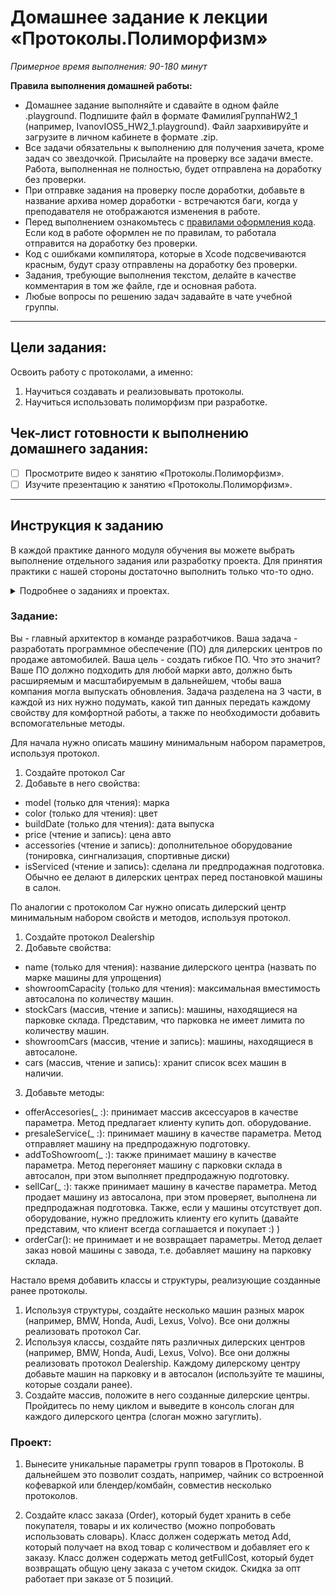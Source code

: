 # Домашнее задание к лекции «Протоколы.Полиморфизм»

_Примерное время выполнения: 90-180 минут_

**Правила выполнения домашней работы:** 
* Домашнее задание выполняйте и сдавайте в одном файле .playground. Подпишите файл в формате ФамилияГруппаHW2_1 (например, IvanovIOS5_HW2_1.playground). Файл заархивируйте и загрузите в личном кабинете в формате .zip. 
* Все задачи обязательны к выполнению для получения зачета, кроме задач со звездочкой. Присылайте на проверку все задачи вместе. Работа, выполненная не полностью, будет отправлена на доработку без проверки.
* При отправке задания на проверку после доработки, добавьте в название архива номер доработки - встречаются баги, когда у преподавателя не отображаются изменения в работе.
* Перед выполнением ознакомьтесь с [правилами оформления кода](https://github.com/netology-code/bios-2-homeworks/blob/master/swift-code-syle-guide.md). Если код в работе оформлен не по правилам, то работала отправится на доработку без проверки.
* Код с ошибками компилятора, которые в Xcode подсвечиваются красным, будут сразу отправлены на доработку без проверки.
* Задания, требующие выполнения текстом, делайте в качестве комментария в том же файле, где и основная работа.
* Любые вопросы по решению задач задавайте в чате учебной группы.

_______
## Цели задания:

Освоить работу с протоколами, а именно:
1. Научиться создавать и реализовывать протоколы.
2. Научиться использовать полиморфизм при разработке.

## Чек-лист готовности к выполнению домашнего задания:

- [ ] Просмотрите видео к занятию «Протоколы.Полиморфизм».
- [ ] Изучите презентацию к занятию «Протоколы.Полиморфизм».

----------------------

## Инструкция к заданию
В каждой практике данного модуля обучения вы можете выбрать выполнение отдельного задания или разработку проекта.
Для принятия практики с нашей стороны достаточно выполнить только что-то одно.
<details>
    <summary>Подробнее о заданиях и проектах.</summary>
    
1. Проект - В рамках данного модуля мы предлагаем разработать проект. 
Каждая следующая практика в рамках проекта будет базироваться на выполненной практике к предыдущему занятию и закреплять новые знания.
По итогам вы получите полностью разработанный вами относительно крупный индивидуальный проект.

2. Задание - Это полностью отдельная практика для закрепления информации с занятия.
При выборе этого формата вы не потеряете никакой информации с курса.
Если у вас немного времени на обучение, мы рекомендуем выбрать данный тип практики.

Вы можете перейти на задания, если не справляетесь с отдельными темами по проекту, в любой момент.
Вы можете начать разработку проекта в любой момент, однако при этом вы должны будете выполнить и предыдущие практики по проекту.
</details>

### Задание:

Вы - главный архитектор в команде разработчиков. Ваша задача - разработать программное обеспечение (ПО) для дилерских центров по продаже автомобилей. Ваша цель - создать гибкое ПО. Что это значит? Ваше ПО должно подходить для любой марки авто, должно быть расширяемым и масштабируемым в дальнейшем, чтобы ваша компания могла выпускать обновления.
Задача разделена на 3 части, в каждой из них нужно подумать, какой тип данных передать каждому свойству для комфортной работы, а также по необходимости добавить вспомогательные методы.

Для начала нужно описать машину минимальным набором параметров, используя протокол. 
1. Создайте протокол Car
2. Добавьте в него свойства:
- model (только для чтения): марка
- color (только для чтения): цвет
- buildDate (только для чтения): дата выпуска
- price (чтение и запись): цена авто
- accessories (чтение и запись): дополнительное оборудование (тонировка, сингнализация,
спортивные диски)
- isServiced (чтение и запись): сделана ли предпродажная подготовка. Обычно ее делают в
дилерских центрах перед постановкой машины в салон.

По аналогии с протоколом Car нужно описать дилерский центр минимальным набором свойств и методов, используя протокол.
1. Создайте протокол Dealership
2. Добавьте свойства:
- name (только для чтения): название дилерского центра (назвать по марке машины для упрощения)
- showroomCapacity (только для чтения): максимальная вместимость автосалона по количеству машин.
- stockCars (массив, чтение и запись): машины, находящиеся на парковке склада. Представим, что парковка не имеет лимита по количеству машин.
- showroomCars (массив, чтение и запись): машины, находящиеся в автосалоне.
- cars (массив, чтение и запись): хранит список всех машин в наличии.
3. Добавьте методы:
- offerAccesories(_ :): принимает массив аксессуаров в качестве параметра. Метод предлагает клиенту купить доп. оборудование.
- presaleService(_ :): принимает машину в качестве параметра. Метод отправляет машину на предпродажную подготовку.
- addToShowroom(_ :): также принимает машину в качестве параметра. Метод перегоняет машину с парковки склада в автосалон, при этом выполняет предпродажную подготовку.
- sellCar(_ :): также принимает машину в качестве параметра. Метод продает машину из автосалона, при этом проверяет, выполнена ли предпродажная подготовка. Также, если у машины отсутствует доп. оборудование, нужно предложить клиенту его купить (давайте представим, что клиент всегда соглашается и покупает :) )
- orderCar(): не принимает и не возвращает параметры. Метод делает заказ новой машины с завода, т.е. добавляет машину на парковку склада.

Настало время добавить классы и структуры, реализующие созданные ранее протоколы.
1. Используя структуры, создайте несколько машин разных марок (например, BMW, Honda, Audi, Lexus, Volvo). Все они должны реализовать протокол Car.
2. Используя классы, создайте пять различных дилерских центров (например, BMW, Honda, Audi, Lexus, Volvo). Все они должны реализовать протокол Dealership. Каждому дилерскому центру добавьте машин на парковку и в автосалон (используйте те машины, которые создали ранее).
3. Создайте массив, положите в него созданные дилерские центры. Пройдитесь по нему циклом и выведите в консоль слоган для каждого дилерского центра (слоган можно загуглить). 


### Проект:

1. Вынесите уникальные параметры групп товаров в Протоколы. В дальнейшем это позволит создать, например, чайник со встроенной кофеваркой или блендер/комбайн, совместив несколько протоколов.

2. Создайте класс заказа (Order), который будет хранить в себе покупателя, товары и их количество (можно попробовать использовать словарь).
Класс должен содержать метод Add, который получает на вход товар с количеством и добавляет его к заказу.
Класс должен содержать метод getFullCost, который будет возвращать общую цену заказа с учетом скидок.
Скидка за опт работает при заказе от 5 позиций.

